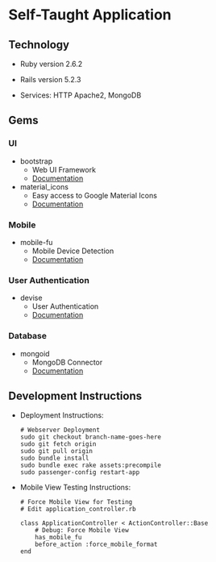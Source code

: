 # Self-Taught Application
## Technology
* Ruby version 2.6.2

* Rails version 5.2.3

* Services: HTTP Apache2, MongoDB

## Gems
### UI
* bootstrap
	* Web UI Framework
	* [Documentation](https://www.rubydoc.info/gems/bootstrap/4.3.1)
* material_icons
	* Easy access to Google Material Icons
	* [Documentation](https://github.com/Angelmmiguel/material_icons/blob/master/README.md)

### Mobile
* mobile-fu
	* Mobile Device Detection
	* [Documentation](https://www.rubydoc.info/gems/mobile-fu/1.4.0)

### User Authentication
* devise
	* User Authentication
	* [Documentation](https://github.com/plataformatec/devise)

### Database
* mongoid
	* MongoDB Connector
	* [Documentation](https://docs.mongodb.com/mongoid/current/#ruby-mongoid-tutorial)

## Development Instructions
* Deployment Instructions:
	```
	# Webserver Deployment
	sudo git checkout branch-name-goes-here
	sudo git fetch origin
	sudo git pull origin
	sudo bundle install
	sudo bundle exec rake assets:precompile
	sudo passenger-config restart-app
	```
* Mobile View Testing Instructions:
	```
	# Force Mobile View for Testing
	# Edit application_controller.rb

	class ApplicationController < ActionController::Base
		# Debug: Force Mobile View
		has_mobile_fu
		before_action :force_mobile_format
	end
	```